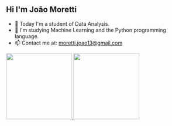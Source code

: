 ## Hi I'm João Moretti

- 🔭 Today I'm a student of Data Analysis.
- 🌱 I'm studying Machine Learning and the Python programming language.
- 📫 Contact me at: moretti.joao13@gmail.com 

<div>
  <a href="https://github.com/jonnymoretti">
  <img height="180cm" src="https://github-readme-stats.vercel.app/api?username=jonnymoretti&show_icons=true&theme=dracula&include_all_commits=true&count_private=true"/>
  <img height="180cm" src="https://github-readme-stats.vercel.app/api/top-langs/?username=jonnymoretti&layout=compact&langs_count=16&theme=dracula"/>
</div>
